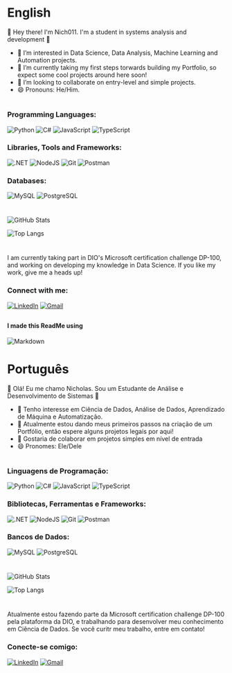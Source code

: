 # English
👋 Hey there! I'm Nich011. I'm a student in systems analysis and development 👋
- 👀 I’m interested in Data Science, Data Analysis, Machine Learning and Automation projects.
- 🌱 I’m currently taking my first steps torwards building my Portfolio, so expect some cool projects around here soon!
- 💞️ I’m looking to collaborate on entry-level and simple projects.
- 😄 Pronouns: He/Him.
#

### Programming Languages:
![Python](https://img.shields.io/badge/python-3670A0?style=for-the-badge&logo=python&logoColor=ffdd54)
![C#](https://img.shields.io/badge/C%23-239120?style=for-the-badge&logo=c-sharp&logoColor=white)
![JavaScript](https://img.shields.io/badge/JavaScript-F7DF1E?style=for-the-badge&logo=javascript&logoColor=black)
![TypeScript](https://img.shields.io/badge/TypeScript-007ACC?style=for-the-badge&logo=typescript&logoColor=white)

### Libraries, Tools and Frameworks:
![.NET](https://img.shields.io/badge/.NET-5C2D91?style=for-the-badge&logo=.net&logoColor=white)
![NodeJS](https://img.shields.io/badge/node.js-6DA55F?style=for-the-badge&logo=node.js&logoColor=white)
![Git](https://img.shields.io/badge/GIT-E44C30?style=for-the-badge&logo=git&logoColor=white)
![Postman](https://img.shields.io/badge/Postman-FF6C37.svg?style=for-the-badge&logo=Postman&logoColor=white)

### Databases:
![MySQL](https://img.shields.io/badge/MySQL-00000F?style=for-the-badge&logo=mysql&logoColor=white)
![PostgreSQL](https://img.shields.io/badge/PostgreSQL-000?style=for-the-badge&logo=postgresql)

#
![GitHub Stats](https://github-readme-stats.vercel.app/api?username=Nich011&theme=transparent&bg_color=000&border_color=30A3DC&show_icons=true&icon_color=30A3DC&title_color=E94D5F&text_color=FFF)

![Top Langs](https://github-readme-stats-git-masterrstaa-rickstaa.vercel.app/api/top-langs/?username=Nich011&layout=compact&bg_color=000&border_color=30A3DC&title_color=E94D5F&text_color=FFF)
#
I am currently taking part in DIO's Microsoft certification challenge DP-100, and working on developing my knowledge in Data Science. If you like my work, give me a heads up!

### Connect with me: 
[![LinkedIn](https://img.shields.io/badge/LinkedIn-0077B5?style=for-the-badge&logo=linkedin&logoColor=white)](https://www.linkedin.com/in/nicholas-gavioli-177526278/)
[![Gmail](https://img.shields.io/badge/Gmail-333333?style=for-the-badge&logo=gmail&logoColor=red)](mailto:nicgavi01@gmail.com)
##
#### I made this ReadMe using
![Markdown](https://img.shields.io/badge/Markdown-000?style=for-the-badge&logo=markdown)
##
##
##
##
# Português
👋 Olá! Eu me chamo Nicholas. Sou um Estudante de Análise e Desenvolvimento de Sistemas 👋
- 👀 Tenho interesse em Ciência de Dados, Análise de Dados, Aprendizado de Máquina e Automatização.
- 🌱 Atualmente estou dando meus primeiros passos na criação de um Portfólio, então espere alguns projetos legais por aqui!
- 💞️ Gostaria de colaborar em projetos simples em nível de entrada
- 😄 Pronomes: Ele/Dele
#

### Linguagens de Programação:
![Python](https://img.shields.io/badge/python-3670A0?style=for-the-badge&logo=python&logoColor=ffdd54)
![C#](https://img.shields.io/badge/C%23-239120?style=for-the-badge&logo=c-sharp&logoColor=white)
![JavaScript](https://img.shields.io/badge/JavaScript-F7DF1E?style=for-the-badge&logo=javascript&logoColor=black)
![TypeScript](https://img.shields.io/badge/TypeScript-007ACC?style=for-the-badge&logo=typescript&logoColor=white)

### Bibliotecas, Ferramentas e Frameworks:
![.NET](https://img.shields.io/badge/.NET-5C2D91?style=for-the-badge&logo=.net&logoColor=white)
![NodeJS](https://img.shields.io/badge/node.js-6DA55F?style=for-the-badge&logo=node.js&logoColor=white)
![Git](https://img.shields.io/badge/GIT-E44C30?style=for-the-badge&logo=git&logoColor=white)
![Postman](https://img.shields.io/badge/Postman-FF6C37.svg?style=for-the-badge&logo=Postman&logoColor=white)

### Bancos de Dados:
![MySQL](https://img.shields.io/badge/MySQL-00000F?style=for-the-badge&logo=mysql&logoColor=white)
![PostgreSQL](https://img.shields.io/badge/PostgreSQL-000?style=for-the-badge&logo=postgresql)

#
![GitHub Stats](https://github-readme-stats.vercel.app/api?username=Nich011&theme=transparent&bg_color=000&border_color=30A3DC&show_icons=true&icon_color=30A3DC&title_color=E94D5F&text_color=FFF)

![Top Langs](https://github-readme-stats-git-masterrstaa-rickstaa.vercel.app/api/top-langs/?username=Nich011&layout=compact&bg_color=000&border_color=30A3DC&title_color=E94D5F&text_color=FFF)
#
Atualmente estou fazendo parte da Microsoft certification challenge DP-100 pela plataforma da DIO, e trabalhando para desenvolver meu conhecimento em Ciência de Dados. Se você curitr meu trabalho, entre em contato!

### Conecte-se comigo: 
[![LinkedIn](https://img.shields.io/badge/LinkedIn-0077B5?style=for-the-badge&logo=linkedin&logoColor=white)](https://www.linkedin.com/in/nicholas-gavioli-177526278/)
[![Gmail](https://img.shields.io/badge/Gmail-333333?style=for-the-badge&logo=gmail&logoColor=red)](mailto:nicgavi01@gmail.com)
##
<!---
Nich011/Nich011 is a ✨ special ✨ repository because its `README.md` (this file) appears on your GitHub profile.
You can click the Preview link to take a look at your changes.
--->
